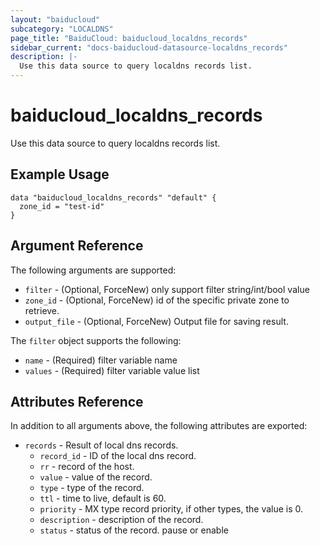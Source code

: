 ```yaml
---
layout: "baiducloud"
subcategory: "LOCALDNS"
page_title: "BaiduCloud: baiducloud_localdns_records"
sidebar_current: "docs-baiducloud-datasource-localdns_records"
description: |-
  Use this data source to query localdns records list.
---
```


# baiducloud_localdns_records

Use this data source to query localdns records list.

## Example Usage

```hcl
data "baiducloud_localdns_records" "default" {
  zone_id = "test-id"
}
```

## Argument Reference

The following arguments are supported:

* `filter` - (Optional, ForceNew) only support filter string/int/bool value
* `zone_id` - (Optional, ForceNew) id of the specific private zone to retrieve.
* `output_file` - (Optional, ForceNew) Output file for saving result.

The `filter` object supports the following:

* `name` - (Required) filter variable name
* `values` - (Required) filter variable value list

## Attributes Reference

In addition to all arguments above, the following attributes are exported:

* `records` - Result of local dns records.
    * `record_id` - ID of the local dns record.
    * `rr` - record of the host.
    * `value` - value of the record.
    * `type` - type of the record.
    * `ttl` - time to live, default is 60.
    * `priority` - MX type record priority, if other types, the value is 0.
    * `description` - description of the record.
    * `status` - status of the record. pause or enable


